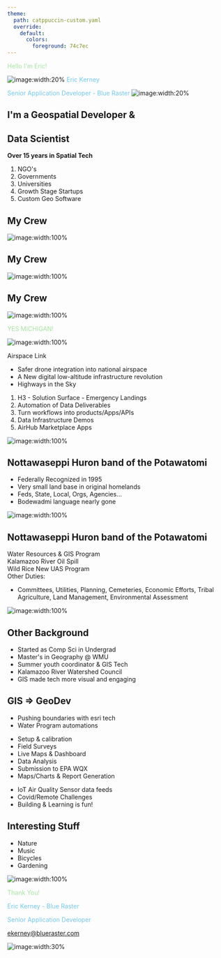 ```yaml
---
theme:
  path: catppuccin-custom.yaml
  override:
    default:
      colors:
        foreground: 74c7ec
---
```


<!-- alignment: center -->
<!-- new_lines: 3 -->
<!-- font_size: 6 -->
<span style="color: #a6e3a1;">Hello I'm Eric!</span>
<!-- font_size: 2 -->
![image:width:20%](eric.jpg)
<span style="color: #74c7ec;">Eric Kerney</span>
   
<span style="color: #74c7ec;">Senior Application Developer - Blue Raster</span>
![image:width:20%](blueraster-logo.png)
<!-- end_slide -->


<!-- alignment: center -->
<!-- new_lines: 5 -->
I'm a Geospatial Developer &
---
Data Scientist
---
<!-- new_lines: 1 -->
<!-- font_size: 3 -->
**Over 15 years in Spatial Tech**     
<!-- font_size: 2 -->
1. NGO's 
2. Governments
3. Universities
4. Growth Stage Startups 
5. Custom Geo Software
<!-- new_lines: 1 -->
<!-- end_slide -->


<!-- alignment: center -->
<!-- new_lines: 3 -->
My Crew
---
<!-- new_lines: 1 -->
![image:width:100%](family.jpg)
<!-- end_slide -->

<!-- alignment: center -->
<!-- new_lines: 3 -->
My Crew
---
<!-- new_lines: 1 -->
![image:width:100%](isa.jpg)
<!-- end_slide -->


<!-- alignment: center -->
<!-- new_lines: 3 -->
My Crew
---
<!-- new_lines: 1 -->
![image:width:100%](simon1.jpg)
<!-- end_slide -->

<!-- alignment: center -->
<!-- new_lines: 5 -->
<!-- font_size: 5 -->
<span style="color: #a6e3a1;">YES MICHIGAN!</span>
<!-- font_size: 3 -->
<!-- new_lines: 1 -->
![image:width:100%](snow.jpg)
<!-- end_slide -->


<!-- alignment: center -->
<!-- new_lines: 3 -->
<!-- font_size: 5 -->
Airspace Link
<!-- font_size: 2 -->
- Safer drone integration into national airspace
- A New digital low-altitude infrastructure revolution
- Highways in the Sky 
<!-- new_lines: 1 -->
<!-- font_size: 2 -->
1. H3 - Solution Surface - Emergency Landings 
1. Automation of Data Deliverables 
2. Turn workflows into products/Apps/APIs
3. Data Infrastructure Demos
4. AirHub Marketplace Apps 
<!-- new_lines: 1 -->
![image:width:100%](ASL.png)
<!-- end_slide -->


<!-- alignment: center -->
<!-- new_lines: 3 -->
Nottawaseppi Huron band of the Potawatomi
---
<!-- font_size: 2 -->
- Federally Recognized in 1995 
- Very small land base in original homelands 
- Feds, State, Local, Orgs, Agencies...
- Bodewadmi language nearly gone 
<!-- new_lines: 1 -->
<!-- font_size: 2 -->
![image:width:100%](rez.jpg)
<!-- end_slide -->


<!-- new_lines: 3 -->
Nottawaseppi Huron band of the Potawatomi
---
<!-- font_size: 2 -->
Water Resources & GIS Program    
Kalamazoo River Oil Spill      
Wild Rice 
New UAS Program     
Other Duties:
<!-- font_size: 1 -->
- Committees, Utilities, Planning, Cemeteries, Economic Efforts, Tribal Agriculture, Land Management, Environmental Assessment 

![image:width:100%](sampling.jpg)
<!-- end_slide -->


<!-- alignment: center -->
<!-- new_lines: 5 -->
Other Background
---
<!-- font_size: 2 -->
- Started as Comp Sci in Undergrad 
- Master's in Geography @ WMU 
- Summer youth coordinator & GIS Tech 
- Kalamazoo River Watershed Council
- GIS made tech more visual and engaging 
<!-- new_lines: 1 -->
<!-- font_size: 2 -->
<!-- end_slide -->


<!-- alignment: center -->
<!-- new_lines: 5 -->
GIS => GeoDev
---
<!-- font_size: 3 -->
- Pushing boundaries with esri tech 
- Water Program automations 
<!-- font_size: 2 -->
  - Setup & calibration
  - Field Surveys
  - Live Maps & Dashboard 
  - Data Analysis
  - Submission to EPA WQX
  - Maps/Charts & Report Generation  
<!-- font_size: 3 -->
- IoT Air Quality Sensor data feeds 
- Covid/Remote Challenges 
- Building & Learning is fun!
<!-- end_slide -->


<!-- alignment: center -->
<!-- new_lines: 5 -->
Interesting Stuff
---
<!-- font_size: 3 -->
- Nature 
- Music 
- Bicycles 
- Gardening 
<!-- new_lines: 1 -->
<!-- font_size: 2 -->
![image:width:100%](bike.png)
<!-- end_slide -->


<!-- alignment: center -->
<!-- new_lines: 5 -->
<!-- font_size: 5 -->
<span style="color: #a6e3a1;">Thank You!</span>
<!-- font_size: 3 -->
<span style="color: #74c7ec;">Eric Kerney - Blue Raster</span>
   
<span style="color: #74c7ec;">Senior Application Developer</span>
<!-- font_size: 2 -->
<span style="color: #74c7ec;">ekerney@blueraster.com</span>
<!-- font_size: 2 -->

[](https://www.blueraster.com/)

[](https://www.linkedin.com/company/blue-raster)

![image:width:30%](blueraster-logo.png)

<!-- end_slide -->
